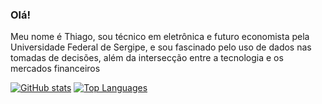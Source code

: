 ### Olá! 

Meu nome é Thiago, sou técnico em eletrônica e futuro economista pela Universidade Federal de Sergipe, e sou fascinado pelo uso de dados nas tomadas de decisões, além da intersecção entre a tecnologia e os mercados financeiros

[![GitHub stats](https://github-readme-stats.vercel.app/api?username=thcoelho&count_private=true&show_icons=true&theme=radical)](https://github.com/thcoelho/github-readme-stats) [![Top Languages](https://github-readme-stats.vercel.app/api/top-langs/?username=thcoelho&show_icons=true&theme=radical)](https://github.com/thcoelho/github-readme-stats)
